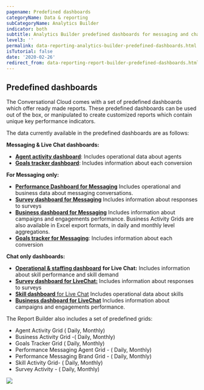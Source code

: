 ```yaml
---
pagename: Predefined dashboards
categoryName: Data & reporting
subCategoryName: Analytics Builder
indicator: both
subtitle: Analytics Builder predefined dashboards for messaging and chat
level3: ''
permalink: data-reporting-analytics-builder-predefined-dashboards.html
isTutorial: false
date: '2020-02-26'
redirect_from: data-reporting-report-builder-predefined-dashboards.html
---
```


## Predefined dashboards

The Conversational Cloud comes with a set of predefined dashboards which offer ready made reports. These predefined dashboards can be used out of the box, or manipulated to create customized reports which contain unique key performance indicators.

The data currently available in the predefined dashboards are as follows:

**Messaging & Live Chat dashboards:**

* [**Agent activity dashboard**](data-reporting-messaging-messaging-dashboards-agent-activity-dashboard.html): Includes operational data about agents
* [**Goals tracker dashboard**](data-reporting-live-chat-chat-dashboards-goal-tracker-report.html): Includes information about each conversion

**For Messaging only:**

* [**Performance Dashboard for Messaging**](data-reporting-messaging-messaging-dashboards-performance-dashboard-for-messaging.html) Includes operational and business data about messaging conversations.
* [**Survey dashboard for Messaging**](data-reporting-messaging-messaging-dashboards-survey-dashboard-for-messaging.html)
Includes information about responses to surveys
* [**Business dashboard for Messaging**](data-reporting-messaging-messaging-dashboards-business-dashboard-for-messaging.html) Includes information about campaigns and engagements performance. Business Activity Grids are also available in Excel export formats, in daily and monthly level aggregations.
* [**Goals tracker for Messaging**](data-reporting-messaging-messaging-dashboards-goal-tracker-for-messaging.html): Includes information about each conversion


**Chat only dashboards:**

* [**Operational & staffing dashboard**](data-reporting-live-chat-chat-dashboards-operational-staffing-dashboard.html) **for Live Chat:** Includes information about skill performance and skill demand
* [**Survey dashboard for LiveChat:**](data-reporting-live-chat-chat-dashboards-survey-activity-dashboard.html) Includes information about responses to surveys
* [**Skill dashboard** for Live Chat](data-reporting-live-chat-chat-dashboards-skills-activity-dashboard.html) Includes operational data about skills
* [**Business dashboard for LiveChat**](https://knowledge.liveperson.com/data-reporting-live-chat-chat-dashboards-business-dashboard-and-grid-for-live-chat.html) Includes information about campaigns and engagements performance.

The Report Builder also includes a set of predefined grids:
* Agent Activity Grid ( Daily, Monthly)
* Business Activity Grid -( Daily, Monthly)
* Goals Tracker Grid ( Daily, Monthly)
* Performance Messaging Agent Grid - ( Daily, Monthly)
* Performance Messaging Brand Grid - ( Daily, Monthly)
* Skill Activity Grid- ( Daily, Monthly)
* Survey Activity - ( Daily, Monthly)

![](img/RB_grids.png)
